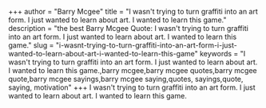 +++
author = "Barry Mcgee"
title = "I wasn't trying to turn graffiti into an art form. I just wanted to learn about art. I wanted to learn this game."
description = "the best Barry Mcgee Quote: I wasn't trying to turn graffiti into an art form. I just wanted to learn about art. I wanted to learn this game."
slug = "i-wasnt-trying-to-turn-graffiti-into-an-art-form-i-just-wanted-to-learn-about-art-i-wanted-to-learn-this-game"
keywords = "I wasn't trying to turn graffiti into an art form. I just wanted to learn about art. I wanted to learn this game.,barry mcgee,barry mcgee quotes,barry mcgee quote,barry mcgee sayings,barry mcgee saying,quotes, sayings,quote, saying, motivation"
+++
I wasn't trying to turn graffiti into an art form. I just wanted to learn about art. I wanted to learn this game.
